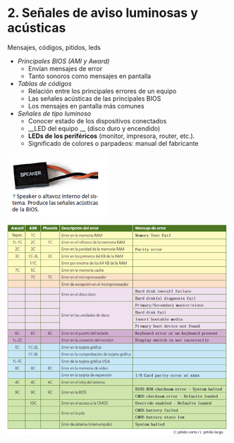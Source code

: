 # 2. Señales de aviso luminosas y acústicas

Mensajes, códigos, pitidos, leds

* _Principales BIOS \(AMI y Award\)_
  * Envían mensajes de error
  * Tanto sonoros como mensajes en pantalla
* _Tablas de códigos_
  * Relación entre los principales errores de un equipo
  * Las señales acústicas de las principales BIOS
  * Los mensajes en pantalla más comunes
* _Señales de tipo luminoso_
  * Conocer estado de los dispositivos conectados
  * __LED del equipo __ \(disco duro y encendido\)
  * __LEDs de los periféricos__  \(monitor, impresora, router, etc\.\)\.
  * Significado de colores o parpadeos: manual del fabricante

![](img/Teor%C3%ADa_UD09_Detecci%C3%B3n_de_aver%C3%ADas_y_reparaci%C3%B3n_%28I%2911.png)

![](img/Teor%C3%ADa_UD09_Detecci%C3%B3n_de_aver%C3%ADas_y_reparaci%C3%B3n_%28I%2912.png)
